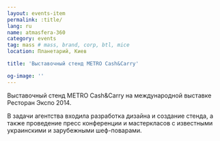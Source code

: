 ```yaml
---
layout: events-item
permalink: :title/
lang: ru
name: atmasfera-360
category: events
tag: mass # mass, brand, corp, btl, mice
location: Планетарий, Киев

title: 'Выставочный стенд METRO Cash&Carry'

og-image: ''
---
```


Выставочный стенд METRO Cash&Carry на международной выставке Ресторан Экспо 2014.

В задачи агентства входила разработка дизайна и создание стенда, а также проведение пресс конференции и мастеркласов с известными украинскими и зарубежными шеф-поварами.

